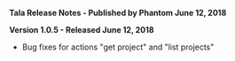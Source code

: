**Tala Release Notes - Published by Phantom June 12, 2018**


**Version 1.0.5 - Released June 12, 2018**

* Bug fixes for actions "get project" and "list projects"
